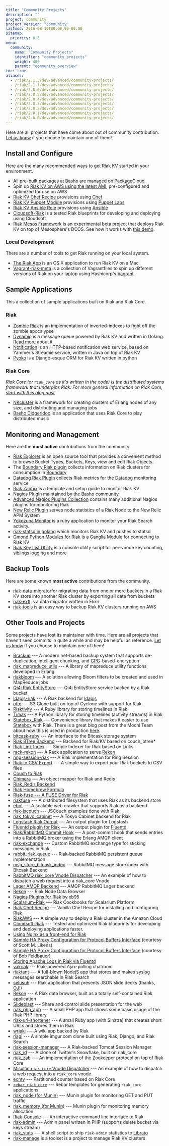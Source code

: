 ```yaml
---
title: "Community Projects"
description: ""
project: community
project_version: "community"
lastmod: 2016-08-10T00:00:00-00:00
sitemap:
  priority: 0.5
menu:
  community:
    name: "Community Projects"
    identifier: "community_projects"
    weight: 400
    parent: "community_overview"
toc: true
aliases:
  - /riak/2.1.3/dev/advanced/community-projects/
  - /riak/2.1.1/dev/advanced/community-projects/
  - /riak/2.0.6/dev/advanced/community-projects/
  - /riak/2.0.5/dev/advanced/community-projects/
  - /riak/2.0.4/dev/advanced/community-projects/
  - /riak/2.0.3/dev/advanced/community-projects/
  - /riak/2.0.2/dev/advanced/community-projects/
  - /riak/2.0.1/dev/advanced/community-projects/
  - /riak/2.0.0/dev/advanced/community-projects/
---
```


Here are all projects that have come about out of community contribution. [Let us know]({{<communityemail>}}) if you choose to maintain one of them!

## Install and Configure

Here are the many recommended ways to get Riak KV started in your environment.

* All pre-built packages at Basho are managed on [PackageCloud](https://packagecloud.io/basho/)
* Spin up [Riak KV on AWS using the latest AMI](https://aws.amazon.com/marketplace/pp/B00YFZ60X2/ref=sp_mpg_product_title?ie=UTF8&sr=0-2), pre-configured and optimized for use on AWS
* [Riak KV Chef Recipe](https://github.com/basho-labs/riak-chef-cookbook) provisions using [Chef](http://www.chef.io)
* [Riak KV Puppet Module](https://github.com/basho-labs/puppet-riak) provisions using [Puppet Labs](http://www.puppetlabs.com)
* [Riak KV Ansible Role](https://github.com/basho-labs/ansible-riak) provisions using [Ansible](http://www.ansible.com)
* [Cloudsoft-Riak](https://github.com/cloudsoft/amp-basho) is a tested Riak blueprints for developing and deploying using Cloudsoft
* [Riak Mesos Framework](https://github.com/basho-labs/riak-mesos) is an experimental beta project that deploys Riak KV on top of Mesosphere's DCOS. See how it works with [this demo](http://basho-labs.github.io/riak-mesos/).

### Local Development

There are a number of tools to get Riak running on your local system.

* [The Riak App](https://github.com/basho-labs/riak-app) is an OS X application to run Riak KV on a Mac
* [Vagrant-riak-meta](https://github.com/basho-labs/vagrant-riak-meta) is a collection of Vagrantfiles to spin up different versions of Riak on  your laptop using Hashicorp's [Vagrant](http://vagrantup.com)

## Sample Applications

This a collection of sample applications built on Riak and Riak Core.

### Riak

* [Zombie Riak](https://github.com/basho-labs/vagrant-zombie-riak) is an implementation of inverted-indexes to fight off the zombie apocalypse
* [Dynamiq](https://github.com/tapjoy/dynamiq) is a message queue powered by Riak KV and written in Golang. [Read more](http://basho.com/posts/technical/built-on-riak-dynamiq-by-tapjoy/) about it
* [Notification](https://github.com/smoketurner/notification/) is an HTTP-based notification web service, based on Yammer's Streamie service, written in Java on top of Riak KV
* [Pyoko](https://github.com/zetaops/pyoko) is a Django-esque ORM for Riak KV written in python

### Riak Core

_Riak Core (or `riak_core` as it's written in the code) is the distributed systems framework that underpins Riak. For more general information on Riak Core, [start with this blog post](http://blog.basho.com/2011/04/12/Where-To-Start-With-Riak-Core/)._

* [NKcluster](https://github.com/Nekso/nkcluster) is a framework for creating clusters of Erlang nodes of any size, and distributing and managing jobs
* [Basho Didgeridoo](https://github.com/cmeiklejohn/BashoDidgeridoo) is an application that uses Riak Core to play distributed music

## Monitoring and Management

Here are the **most active** contributions from the community.

* [Riak Explorer](https://github.com/basho-labs/riak_explorer) is an open source tool that provides a convenient method to browse Bucket Types, Buckets, Keys, view and edit Riak Objects.
* The [Boundary Riak plugin](https://github.com/boundary/boundary-plugin-riak) collects information on Riak clusters for consumption in [Boundary](https://www.boundary.com/)
* [Datadog Riak Plugin](http://docs.datadoghq.com/integrations/riak/) collects Riak metrics for the [Datadog](http://www.datadoghq.com/) monitoring service
* [Riak Zabbix](https://github.com/basho-labs/riak-zabbix) is a template and setup guide to monitor Riak KV
* [Nagios Plugin](https://github.com/basho-labs/riak_nagios) maintained by the Basho community
* [Advanced Nagios Plugins Collection](https://github.com/harisekhon/nagios-plugins) contains many additional Nagios plugins for monitoring Riak
* [New Relic Plugin](https://github.com/basho/riak_newrelic) serves node statistics of a Riak Node to the New Relic APM System
* [Yokozuna Monitor](https://github.com/basho-labs/ruby-yz-monitor) is a ruby application to monitor your Riak Search activity.
* [riak-statsd in golang](https://github.com/jjmalina/riak-statsd) which monitors Riak KV and pushes to statsd
* [Gmond Python Modules for Riak](https://github.com/ganglia/gmond_python_modules) is a Ganglia Module for connecting to Riak KV
* [Riak Key List Utility](https://github.com/basho-labs/riak-key-list-util) is a console utility script for per-vnode key counting, siblings logging and more

## Backup Tools

Here are some known **most active** contributions from the community.

* [riak-data-migrator](https://github.com/basho-labs/riak-data-migrator)for migrating data from one or more buckets in a Riak KV store into another Riak cluster by exporting all data from buckets
* [riak-extl](https://github.com/basho-labs/riak-extl) is a data migrator written in Elixir
* [riak-tools](https://github.com/sqor/riak-tools) is an easy way to backup Riak KV clusters running on AWS

## Other Tools and Projects

Some projects have lost its maintainer with time. Here are all projects that haven't seen commits in quite a while and may be helpful as reference. [Let us know]({{<communityemail>}}) if you choose to maintain one of them!

* [Brackup](http://code.google.com/p/brackup/) --- A modern net-based backup system that supports de-duplication, intelligent chunking, and [GPG](http://en.wikipedia.org/wiki/GNU_Privacy_Guard)-based-encryption
* [riak_mapreduce_utils](http://github.com/whitenode/riak_mapreduce_utils) --- A library of mapreduce utility functions developed in Erlang
* [riakbloom](http://github.com/whitenode/riakbloom) --- A solution allowing Bloom filters to be created and used in MapReduce jobs
* [Qi4j Riak EntityStore](http://qi4j.org/extension-es-riak.html) --- Qi4j EntityStore service backed by a Riak bucket
* [ldapjs-riak](https://github.com/mcavage/node-ldapjs-riak) --- A Riak backend for [ldapjs](http://ldapjs.org)
* [otto](https://github.com/ncode/otto) --- S3 Clone built on top of Cyclone with support for Riak
* [Riaktivity](https://github.com/roidrage/riaktivity) --- A Ruby library for storing timelines in Riak
* [Timak](https://github.com/bretthoerner/timak) --- A Python library for storing timelines (activity streams) in Riak
* [Statebox_Riak](https://github.com/mochi/statebox_riak) --- Convenience library that makes it easier to use [Statebox](https://github.com/mochi/statebox) with Riak. There is a great blog post from the Mochi Team about how this is used in production [here](http://labs.mochimedia.com/archive/2011/05/08/statebox/).
* [bitcask-ruby](https://github.com/aphyr/bitcask-ruby) --- An interface to the Bitcask storage system
* [Riak BTree Backend](https://github.com/krestenkrab/riak_btree_backend) --- Backend for Riak/KV based on couch_btree*
* [Riak Link Index](https://github.com/krestenkrab/riak_link_index) --- Simple Indexer for Riak based on Links
* [rack-rekon](https://github.com/seomoz/rack-rekon) --- A Rack application to serve [Rekon](https://github.com/adamhunter/rekon/)
* [ring-session-riak](https://github.com/ossareh/ring-session-riak) --- A Riak implementation for Ring Session
* [Riak to CSV Export](https://github.com/bradfordw/riak_csv) --- A simple way to export your Riak buckets to CSV files
* [Couch to Riak](http://github.com/mattsta/couchdb/tree/couch_file-to-riak)
* [Chimera](http://github.com/benmyles/chimera) --- An object mapper for Riak and Redis
* [Riak_Redis Backend](http://github.com/cstar/riak_redis_backend)
* [Riak Homebrew Formula](http://github.com/roidrage/homebrew)
* [Riak-fuse --- A FUSE Driver for Riak](http://github.com/johnthethird/riak-fuse)
* [riakfuse](http://github.com/crucially/riakfuse) --- A distributed filesystem that uses Riak as its backend store
* [ebot](http://www.redaelli.org/matteo-blog/projects/ebot/) --- A scalable web crawler that supports Riak as a backend
* [riak-jscouch](https://github.com/jimpick/riak-jscouch) --- JSCouch examples done with Riak
* [riak_tokyo_cabinet](http://github.com/jebu/riak_tokyo_cabinet) --- A Tokyo Cabinet backend for Riak
* [Logstash Riak Output](http://logstash.net/docs/1.1.9/outputs/riak) --- An output plugin for Logstash
* [Fluentd plugin for Riak](http://github.com/kuenishi/fluent-plugin-riak) --- An output plugin for [Fluentd](http://fluentd.org)
* [Riak/RabbitMQ Commit Hook](https://github.com/jbrisbin/riak-rabbitmq-commit-hooks) --- A post-commit hook that sends entries into a RabbitMQ broker using the Erlang AMQP client
* [riak-exchange](https://github.com/jbrisbin/riak-exchange) --- Custom RabbitMQ exchange type for sticking messages in Riak
* [rabbit_riak_queue](https://github.com/jbrisbin/rabbit_riak_queue) --- Riak-backed RabbitMQ persistent queue implementation
* [msg_store_bitcask_index](https://github.com/videlalvaro/msg_store_bitcask_index) --- RabbitMQ message store index with Bitcask Backend
* [RabbitMQ riak_core Vnode Dispatcher](https://github.com/jbrisbin/rabbitmq-riak_core-vnode-dispatcher) --- An example of how to dispatch a web request into a riak_core Vnode
* [Lager AMQP Backend](https://github.com/jbrisbin/lager_amqp_backend) --- AMQP RabbitMQ Lager backend
* [Rekon](https://github.com/basho/rekon) --- Riak Node Data Browser
* [Nagios Plugins for Riak](https://github.com/xb95/nagios-plugins) by xb95
* [Scalarium-Riak](https://github.com/roidrage/scalarium-riak) --- Riak Cookbooks for Scalarium Platform
* [Riak Chef Recipe](https://github.com/basho/riak-chef-cookbook) --- Vanilla Chef Recipe for installing and configuring Riak
* [RiakAWS](http://github.com/roder/riakaws) --- A simple way to deploy a Riak cluster in the Amazon Cloud
* [Cloudsoft-Riak](https://github.com/cloudsoft/amp-basho) --- Tested and optimized Riak blueprints for developing and deploying applications faster.
* [Using Nginx as a front-end for Riak](http://rigelgroupllc.com/wp/blog/using-nginx-as-a-front-end-for-riak)
* [Sample HA Proxy Configuration for Protocol Buffers Interface](http://lists.basho.com/pipermail/riak-users_lists.basho.com/2011-May/004387.html) (courtesy of Scott M. Likens)
* [Sample HA Proxy Configuration for Protocol Buffers Interface](http://lists.basho.com/pipermail/riak-users_lists.basho.com/2011-May/004388.html) (courtesy of Bob Feldbauer)
* [Storing Apache Logs in Riak via Fluentd](http://docs.fluentd.org/articles/apache-to-riak)
* [yakriak](http://github.com/seancribbs/yakriak) --- Riak-powered Ajax-polling chatroom
* [riaktant](https://github.com/basho/riaktant) --- A full-blown NodejS app that stores and makes syslog messages searchable in Riak Search
* [selusuh](https://github.com/OJ/selusuh) --- Riak application that presents JSON slide decks (thanks, [OJ](http://twitter.com/thecolonial)!)
* [Rekon](https://github.com/adamhunter/rekon) --- A Riak data browser, built as a totally self-contained Riak application
* [Slideblast](https://github.com/rustyio/SlideBlast) --- Share and control slide presentation for the web
* [riak_php_app](http://github.com/schofield/riak_php_app) --- A small PHP app that shows some basic usage of the Riak PHP library
* [riak-url-shortener](http://github.com/seancribbs/riak-url-shortener) --- A small Ruby app (with Sinatra) that creates short URLs and stores them in Riak
* [wriaki](https://github.com/basho-labs/wriaki) --- A wiki app backed by Riak
* [riagi](https://github.com/basho-labs/riagi) --- A simple imgur.com clone built using Riak, Django, and Riak Search
* [riak-session-manager](https://github.com/jbrisbin/riak-session-manager) --- A Riak-backed Tomcat Session Manager
* [riak_id](https://github.com/seancribbs/riak_id) --- A clone of Twitter's Snowflake, built on riak_core
* [riak_zab](https://github.com/jtuple/riak_zab) --- An implementation of the Zookeeper protocol on top of Riak Core
* [Misultin `riak_core` Vnode Dispatcher](https://github.com/jbrisbin/misultin-riak-core-vnode-dispatcher) --- An example of how to dispatch a web request into a `riak_core` vnode
* [ecnty](https://github.com/benmmurphy/ecnty) --- Partitioned counter based on Riak Core
* [`rebar_riak_core`](https://github.com/websterclay/rebar_riak_core) --- Rebar templates for generating `riak_core` applications
* [riak_node (for Munin)](https://github.com/munin-monitoring/contrib/blob/master/plugins/riak/riak_node) --- Munin plugin for monitoring GET and PUT traffic
* [riak_memory (for Munin)](https://github.com/munin-monitoring/contrib/blob/master/plugins/riak/riak_memory) --- Munin plugin for monitoring memory allocation
* [Riak-Console](https://github.com/lucaspiller/riak-console) --- An interactive command line interface to Riak
* [riak-admin](https://github.com/pentium10/riak-admin) --- Admin panel written in PHP (supports delete bucket via keys stream)
* [riak_stats](https://gist.github.com/4064937) --- A shell script to ship `riak-admin` statistics to [Librato](https://metrics.librato.com)
* [riak-manage](https://github.com/basho-labs/riak-manage) is a toolset is a project to manage Riak KV clusters
